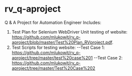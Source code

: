 # rv_q-aproject
Q &amp; A Project for Automation Engineer 
Includes:
1) Test Plan for Selenium WebDriver Unit testing of website:  https://github.com/mlukowit/rv_q-aproject/blob/master/Test%20Plan_RVproject.pdf.
2) Test Scripts for testing website: 
--Test Case 1: https://github.com/mlukowit/rv_q-aproject/tree/master/test%20case%201
--Test Case 2: https://github.com/mlukowit/rv_q-aproject/tree/master/Test%20Case%202
